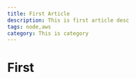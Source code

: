 ```yaml
---
title: First Article
description: This is first article desc
tags: node,aws
category: This is category
---
```


# First
